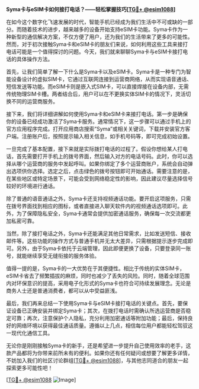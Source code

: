 **Syma卡与eSIM卡如何接打电话？——轻松掌握技巧[[TG💪+ @esim1088](https://t.me/s/esim1088)]**

在如今这个数字化飞速发展的时代，智能手机已经成为我们生活中不可或缺的一部分。而随着技术的进步，越来越多的设备开始支持eSIM卡功能。Syma卡作为一种新型的通信解决方案，不仅方便了用户，还为我们的生活带来了更多的可能性。然而，对于初次接触Syma卡和eSIM卡的朋友们来说，如何利用这些工具来接打电话可能是一个值得探讨的问题。今天，我们就来聊聊Syma卡与eSIM卡接打电话的具体操作方法。

首先，让我们简单了解一下什么是Syma卡以及eSIM卡。Syma卡是一种专门为智能设备设计的虚拟SIM卡，它通过互联网连接到运营商网络，从而实现语音通话、短信发送等功能。而eSIM卡则是嵌入式SIM卡，可以直接焊接在设备内部，无需传统物理SIM卡槽。两者结合后，用户可以在不更换实体SIM卡的情况下，灵活切换不同的运营商服务。

接下来，我们将详细讲解如何使用Syma卡和eSIM卡来接打电话。第一步是确保你的设备已经成功激活了Syma卡服务。通常情况下，这一步骤可以通过手机上的官方应用程序完成。打开应用商店搜索“Syma”或相关关键词，下载并安装官方客户端。注册账户后，按照提示输入相关信息，如手机号码等，即可完成初始设置。

一旦完成了基本配置，接下来就是实际拨打电话的过程了。假设你想给某人打电话，首先需要打开手机上的拨号界面，然后输入对方的电话号码。此时，你可以选择从哪个运营商的服务中发起呼叫。如果你绑定了多个运营商账户，系统会自动弹出选项供你选择。选定之后，点击绿色的拨号按钮即可开始通话。需要注意的是，在某些地区或特定场景下，可能会受到网络稳定性的影响，因此建议尽量选择信号较好的环境进行通话。

除了普通的语音通话之外，Syma卡还支持视频通话功能。要开启这项服务，只需在拨号界面找到相应的图标，或者直接进入聊天软件内的视频通话选项即可。此外，为了保障隐私安全，Syma卡通常会提供加密通话服务，确保每一次交流都更加私密可靠。

当然，除了接打电话之外，Syma卡还能满足其他日常需求，比如发送短信、接收邮件等。这些功能的操作方式与普通手机并无太大差异，只需根据提示逐步完成即可。另外，由于Syma卡依托于云端管理，因此即便更换了设备，只要登录同一账号，就能继续享受无缝衔接的服务体验。

值得一提的是，Syma卡的一大优势在于其便捷性。相比于传统的实体SIM卡，eSIM卡省去了频繁插拔的麻烦，同时也减少了丢失的风险。同时，随着全球范围内对环保意识的提高，采用电子化形式的Syma卡也符合可持续发展理念。无论是商务人士还是普通消费者，都可以从中受益匪浅。

最后，我们再来总结一下使用Syma卡与eSIM卡接打电话的关键点。首先，要保证设备已正确安装并绑定Syma卡；其次，在拨打电话时需确认所选运营商是否稳定可靠；再次，注意保护个人隐私，充分利用加密通话等附加功能；最后，保持良好的网络环境以获得最佳通话质量。遵循以上几点，相信每位用户都能轻松驾驭这一现代化通信工具。

无论你是刚刚接触Syma卡的新手，还是希望进一步提升自己使用效率的老手，这款产品都将为你带来前所未有的便利。如果你还有任何疑问或想要了解更多详情，不妨加入我们的社区讨论群组[[TG💪+ @esim1088](https://t.me/s/esim1088)]，与其他志同道合的朋友一起探索更多可能性吧！

[[TG💪+ @esim1088](https://t.me/s/esim1088) ![Image](https://i.postimg.cc/4NQfJmqS/Snipaste-2025-05-13-00-14-12.png)]